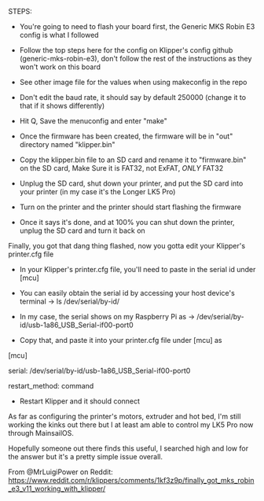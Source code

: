  STEPS:

- You're going to need to flash your board first, the Generic MKS Robin E3 config is what I followed

- Follow the top steps here for the config on Klipper's config github (generic-mks-robin-e3), don't follow the rest of the instructions as they won't work on this board

- See other image file for the values when using makeconfig in the repo

- Don't edit the baud rate, it should say by default 250000 (change it to that if it shows differently)

- Hit Q, Save the menuconfig and enter "make"

- Once the firmware has been created, the firmware will be in "out" directory named "klipper.bin"

- Copy the klipper.bin file to an SD card and rename it to "firmware.bin" on the SD card, Make Sure it is FAT32, not ExFAT, *ONLY* FAT32

- Unplug the SD card, shut down your printer, and put the SD card into your printer (in my case it's the Longer LK5 Pro)

- Turn on the printer and the printer should start flashing the firmware

- Once it says it's done, and at 100% you can shut down the printer, unplug the SD card and turn it back on

Finally, you got that dang thing flashed, now you gotta edit your Klipper's printer.cfg file

- In your Klipper's printer.cfg file, you'll need to paste in the serial id under [mcu]

- You can easily obtain the serial id by accessing your host device's terminal -> ls /dev/serial/by-id/

- In my case, the serial shows on my Raspberry Pi as -> /dev/serial/by-id/usb-1a86_USB_Serial-if00-port0

- Copy that, and paste it into your printer.cfg file under [mcu] as

[mcu]

serial: /dev/serial/by-id/usb-1a86_USB_Serial-if00-port0

restart_method: command

- Restart Klipper and it should connect

As far as configuring the printer's motors, extruder and hot bed, I'm still working the kinks out there but I at least am able to control my LK5 Pro now through MainsailOS.

Hopefully someone out there finds this useful, I searched high and low for the answer but it's a pretty simple issue overall.

From @MrLuigiPower on Reddit: https://www.reddit.com/r/klippers/comments/1kf3z9p/finally_got_mks_robin_e3_v11_working_with_klipper/
